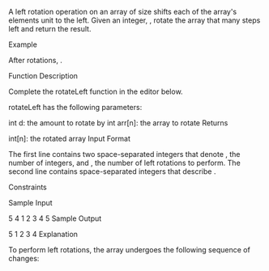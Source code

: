 A left rotation operation on an array of size  shifts each of the array's elements  unit to the left. Given an integer, , rotate the array that many steps left and return the result.

Example


After  rotations, .

Function Description

Complete the rotateLeft function in the editor below.

rotateLeft has the following parameters:

int d: the amount to rotate by
int arr[n]: the array to rotate
Returns

int[n]: the rotated array
Input Format

The first line contains two space-separated integers that denote , the number of integers, and , the number of left rotations to perform.
The second line contains  space-separated integers that describe .

Constraints

Sample Input

5 4
1 2 3 4 5
Sample Output

5 1 2 3 4
Explanation

To perform  left rotations, the array undergoes the following sequence of changes: